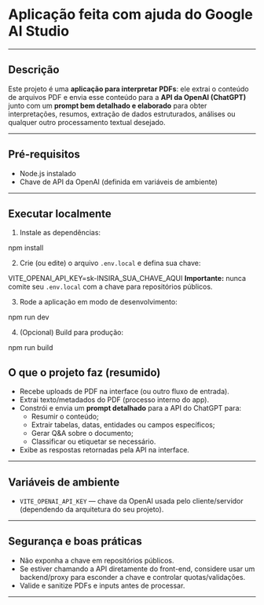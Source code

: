 # Aplicação feita com ajuda do Google AI Studio

---

## Descrição
Este projeto é uma **aplicação para interpretar PDFs**: ele extrai o conteúdo de arquivos PDF e envia esse conteúdo para a **API da OpenAI (ChatGPT)** junto com um **prompt bem detalhado e elaborado** para obter interpretações, resumos, extração de dados estruturados, análises ou qualquer outro processamento textual desejado.

---

## Pré-requisitos
- Node.js instalado
- Chave de API da OpenAI (definida em variáveis de ambiente)

---

## Executar localmente

1. Instale as dependências:

npm install

2. Crie (ou edite) o arquivo `.env.local` e defina sua chave:

VITE_OPENAI_API_KEY=sk-INSIRA_SUA_CHAVE_AQUI
 **Importante:** nunca comite seu `.env.local` com a chave para repositórios públicos.

3. Rode a aplicação em modo de desenvolvimento:

npm run dev

4. (Opcional) Build para produção:

npm run build

## O que o projeto faz (resumido)
- Recebe uploads de PDF na interface (ou outro fluxo de entrada).
- Extrai texto/metadados do PDF (processo interno do app).
- Constrói e envia um **prompt detalhado** para a API do ChatGPT para:
  - Resumir o conteúdo;
  - Extrair tabelas, datas, entidades ou campos específicos;
  - Gerar Q&A sobre o documento;
  - Classificar ou etiquetar se necessário.
- Exibe as respostas retornadas pela API na interface.

---

## Variáveis de ambiente
- `VITE_OPENAI_API_KEY` — chave da OpenAI usada pelo cliente/servidor (dependendo da arquitetura do seu projeto).

---

## Segurança e boas práticas
- Não exponha a chave em repositórios públicos.
- Se estiver chamando a API diretamente do front-end, considere usar um backend/proxy para esconder a chave e controlar quotas/validações.
- Valide e sanitize PDFs e inputs antes de processar.

---



